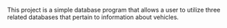 This project is a simple database program that allows a user to utilize three related databases that pertain to information about vehicles.